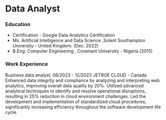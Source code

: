 # Data Analyst

### Education
- Certification - Google Data Analytics Certification
- Ms. Artificial Intelligence and Data Science ,Solent Southampton University - United Kingdom. (Dec. 2022)
- B.Eng: Computer Engineering , Covenant University - Nigeria (2015)


### Work Experience
Business data analyst, 06/2023 - 12/2023
JETROE CLOUD - Canada
Enhanced data integrity and compliance by analyzing and interpreting web analytics, improving overall
data quality by 20%.
Utilized advanced analytical techniques to identify and resolve operational disruptions, resulting in 25%
reduction in cloud environment challenges.
Led the development and implementation of standardized cloud procedures, significantly increasing
efficiency throughout the software development life cycle.
